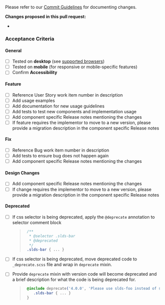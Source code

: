 Please refer to our [Commit Guidelines](guidelines/COMMIT_GUIDELINES.md) for documenting changes.

**Changes proposed in this pull request:**

*

### Acceptance Criteria

#### General

* [ ] Tested on **desktop** (see [supported browsers](https://www.lightningdesignsystem.com/faq/#what-browsers-are-supported))
* [ ] Tested on **mobile** (for responsive or mobile-specific features)
* [ ] Confirm **Accessibility**

#### Feature

* [ ] Reference User Story work item number in description
* [ ] Add usage examples
* [ ] Add documentation for new usage guidelines
* [ ] Add tests to test new components and implementation usage
* [ ] Add component specific Release notes mentioning the changes
* [ ] If feature requires the implementor to move to a new version, please provide a migration description in the component specific Release notes

#### Fix

* [ ] Reference Bug work item number in description
* [ ] Add tests to ensure bug does not happen again
* [ ] Add component specific Release notes mentioning the changes

#### Design Changes

* [ ] Add component specific Release notes mentioning the changes
* [ ] If change requires the implementor to move to a new version, please provide a migration description in the component specific Release notes

#### Deprecated

* [ ] If css selector is being deprecated, apply the `@deprecate` annotation to selector comment block


  > ```css
  >  /**
  >   * @selector .slds-bar
  >   * @deprecated
  >   */
  >  .slds-bar { ... }
  > ```

* [ ] If css selector is being deprecated, move deprecated code to `_deprecate.scss` file and wrap in `deprecate` mixin.
* [ ] Provide `deprecate` mixin with version code will become deprecated and a brief description for what the code is being deprecated for.

  > ```css
  >  @include deprecate('4.0.0', 'Please use slds-foo instead of slds-bar') {
  >     .slds-bar { ... }
  >  }
  > ```
